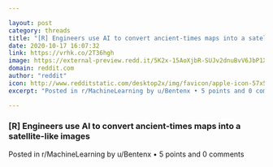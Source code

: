 ```yaml
---

layout: post
category: threads
title: "[R] Engineers use AI to convert ancient-times maps into a satellite-like images"
date: 2020-10-17 16:07:32
link: https://vrhk.co/2T36hgh
image: https://external-preview.redd.it/5K2x-15AoXjbR-SUJv2dnuBvV6JbP1XhggZaP2uuiG8.jpg?width=1200&height=628.272251309&auto=webp&crop=1200:628.272251309,smart&s=f986981749307260eb06a275209b0f618a907c34
domain: reddit.com
author: "reddit"
icon: http://www.redditstatic.com/desktop2x/img/favicon/apple-icon-57x57.png
excerpt: "Posted in r/MachineLearning by u/Bentenx • 5 points and 0 comments"

---
```


### [R] Engineers use AI to convert ancient-times maps into a satellite-like images

Posted in r/MachineLearning by u/Bentenx • 5 points and 0 comments
